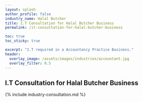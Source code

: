 ```yaml
---
layout: splash 
author_profile: false 
industry_name: Halal Butcher
title: I.T Consultation for Halal Butcher Business
permalink: /it-consultation-for-halal-butcher-business

toc: true
toc_sticky: true

excerpt: "I.T required in a Accountancy Practice Business."
header:
  overlay_image: /assets/images/industries/accountant.jpg
  overlay_filter: 0.5 
---
```


## I.T Consultation for Halal Butcher Business

{% include industry-consultation.md %}
